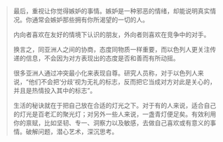 > 最后，重视让你觉得嫉妒的事情。嫉妒是一种邪恶的情绪，却能说明真实情况。你通常会嫉妒那些拥有你所渴望的一切的人。
>
> 内向者喜欢在友好的情境下认识的朋友，外向者则喜欢在竞争中的对手。
>
> 换言之，同亚洲人之间的协商，态度同物质一样重要，而以色列人更关注传递的信息，不会因为对方表现出的态度是否和善而有所动摇。
>
> 很多亚洲人通过冲突最小化来表现自尊。研究人员称，对于以色列人来说，“他们不会把‘分歧’视为无礼的标志，反而把它当成对方对此是关心的，并且是热情投入其中的标志”。
>
> 生活的秘诀就在于把自己放在合适的灯光之下。对于有的人来说，适合自己的灯光是百老汇的聚光灯；对另外一些人来说，一盏青灯便足矣。有效利用你的禀赋，比如坚韧、专一、洞察力以及敏感，去做自己喜欢或有意义的事情。破解问题，潜心艺术，深沉思考。